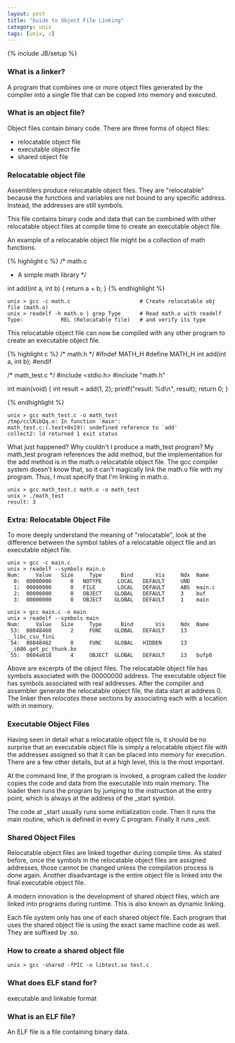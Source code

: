 ```yaml
---
layout: post
title: "Guide to Object File Linking"
category: unix
tags: [unix, c]
---
```

{% include JB/setup %}

### What is a linker?
A program that combines one or more object files generated by the compiler into a single
file that can be copied into memory and executed.

### What is an object file?
Object files contain binary code. There are three forms of object files:
* relocatable object file
* executable object file
* shared object file

### Relocatable object file
Assemblers produce relocatable object files. They are "relocatable" because the functions and variables
are not bound to any specific address. Instead, the addresses are still symbols.

This file contains binary code and data that can be combined with other relocatable object
files at compile time to create an executable object file.

An example of a relocatable object file might be a collection of math functions.

{% highlight c %}
/* math.c
 * A simple math library
 */

int add(int a, int b)
{
  return a + b;
}
{% endhighlight %}

    unix > gcc -c math.c                      # Create relocatable obj file (math.o)
    unix > readelf -h math.o | grep Type      # Read math.o with readelf
    Type:            REL (Relocatable file)   # and verify its type

This relocatable object file can now be compiled with any other program to create
an executable object file.

{% highlight c %}
/* math.h */
#ifndef MATH_H
#define MATH_H
int add(int a, int b);
#endif

/* math_test.c */
#include <stdio.h>
#include "math.h"

int main(void)
{
  int result = add(1, 2);
  printf("result: %d\n", result);
  return 0;
}

{% endhighlight %}

    unix > gcc math_test.c -o math_test
    /tmp/cclRibQq.o: In function `main':
    math_test.c:(.text+0x19): undefined reference to `add'
    collect2: ld returned 1 exit status

What just happened? Why couldn't I produce a math_test program? My math_test program references
the add method, but the implementation for the add method is in the math.o relocatable object file.
The gcc compiler system doesn't know that, so it can't magically link the math.o file with my program.
Thus, I must specify that I'm linking in math.o.

    unix > gcc math_test.c math.o -o math_test
    unix > ./math_test
    result: 3

### Extra: Relocatable Object File
To more deeply understand the meaning of "relocatable", look at the difference between the symbol
tables of a relocatable object file and an executable object file.

    unix > gcc -c main.c
    unix > readelf --symbols main.o
    Num:     Value   Size     Type      Bind       Vis     Ndx  Name
      0:  00000000      0   NOTYPE     LOCAL   DEFAULT     UND
      1:  00000000      0   FILE       LOCAL   DEFAULT     ABS  main.c
      2:  00000000      0   OBJECT    GLOBAL   DEFAULT     3    buf
      3:  00000000      0   OBJECT    GLOBAL   DEFAULT     1    main

    unix > gcc main.c -o main
    unix > readelf --symbols main
    Num:     Value   Size     Type      Bind       Vis     Ndx  Name
     53:  08048460      2     FUNC    GLOBAL   DEFAULT     13   __libc_csu_fini
     54:  08048462      0     FUNC    GLOBAL   HIDDEN      13   __i686.get_pc_thunk.bx
     55:  0804a018      4     OBJECT  GLOBAL   DEFAULT     13   bufp0

Above are excerpts of the object files. The relocatable object file has symbols associated
with the 00000000 address. The executable object file has symbols associated with real addresses.
After the compiler and assembler generate the relocatable object file, the data start at address 0.
The linker then _relocates_ these sections by associating each with a location with in memory.

### Executable Object Files

Having seen in detail what a relocatable object file is, it should be no surprise that
an executable object file is simply a relocatable object file with the addresses
assigned so that it can be placed into memory for execution. There are a few other details,
but at a high level, this is the most important.

At the command line, if the program is invoked, a program called the _loader_ copies
the code and data from the executable into main memory. The loader then runs the program
by jumping to the instruction at the entry point, which is always at the address
of the _start symbol.

The code at _start usually runs some initialization code. Then it runs the main routine,
which is defined in every C program. Finally it runs _exit.

### Shared Object Files

Relocatable object files are linked together during compile time. As stated before,
once the symbols in the relocatable object files are assigned addresses, those
cannot be changed unless the compilation process is done again. Another disadvantage
is the entire object file is linked into the final executable object file.

A modern innovation is the development of shared object files, which are linked into
programs during runtime. This is also known as dynamic linking.

Each file system only has one of each shared object file. Each program that uses the
shared object file is using the exact same machine code as well. They are suffixed
by .so.

### How to create a shared object file

    unix > gcc -shared -fPIC -o libtest.so test.c

### What does ELF stand for?
executable and linkable format

### What is an ELF file?
An ELF file is a file containing binary data.